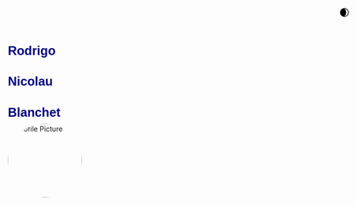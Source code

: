 <div style="text-align: left; max-width: 800px; margin: 0 auto; padding: 20px;">
  <!-- Name centered above Profile Picture -->
  <div style="display: flex; flex-direction: column; align-items: flex-start;">
    <p class="title">Rodrigo</p>
    <p class="title">Nicolau</p>
    <p class="title">Blanchet</p>
    <img src="https://github.com/rodrigonicolau/rodrigonicolau.github.io/blob/main/profile.jpg?raw=true" alt="Profile Picture" width="150" style="border-radius: 50%; aspect-ratio: 1 / 1; object-fit: cover; margin-bottom: 20px;">
  </div>
</div>

<style>
  /* Title Font and Color */
  .title {
    font-weight: bold;
    font-size: 1.8em;
    margin-bottom: 8px;
    color: navy;
    font-family: 'Arial', sans-serif; /* Replace with desired font */
  }

  /* Dark Mode Title Color */
  body.dark-mode .title {
    color: #ffffff;
  }

  /* Light and Dark Mode Backgrounds */
  body.light-mode {
    background-color: #ffffff;
    color: #000000;
  }

  body.dark-mode {
    background-color: #121212;
    color: #ffffff;
  }
</style>


<style>
  header {
    display: none;
  }
</style>

<style>
  footer {
    display: none;
  }
</style>


<!-- Dark Mode Toggle Button -->
<button onclick="toggleDarkMode()" id="darkModeButton" style="position: fixed; top: 10px; right: 10px; padding: 10px; border: none; background: transparent; cursor: pointer; font-size: 20px;">
  <span id="icon">🌒</span>
</button>

<style>
  /* Light Mode (default) */
  body.light-mode {
    background-color: #ffffff;
    color: #000000;
  }

  /* Dark Mode Styling */
  body.dark-mode {
    background-color: #121212;
    color: #ffffff;
  }
</style>

<script>
  // Set initial mode based on system preference
  if (window.matchMedia('(prefers-color-scheme: dark)').matches) {
    document.body.classList.add("dark-mode");
    document.getElementById("icon").textContent = "☀️";
  } else {
    document.body.classList.add("light-mode");
  }

  // Toggle function for light and dark modes
  function toggleDarkMode() {
    document.body.classList.toggle("dark-mode");
    document.body.classList.toggle("light-mode");
    const icon = document.getElementById("icon");
    icon.textContent = document.body.classList.contains("dark-mode") ? "☀️" : "🌒";
  }
</script>
